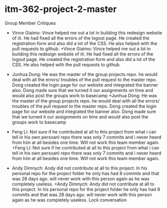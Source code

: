 # itm-362-project-2-master


Group Member Critiques
  
 -	Vince Giaimo: Vince helped me out a lot in building this redesign website of iit. He had fixed all the errors of the logout page. He created the registration form and also did a lot of the CSS. He also helped with the pull requests to github.
 +Vince Giaimo: Vince helped me out a lot in building this redesign website of iit. He had fixed all the errors of the logout page. He created the registration form and also did a lot of the CSS. He also helped with the pull requests to github.
  
 -	Junhua Dong: He was the master of the group projects repo. he would deal with all the errors/ troubles of the pull request to the master repo. Dong created the login page for our website and integrated the banner also. Dong made sure that we turned it our assignments on time and would also post the groups work to basecamp
 +Junhua Dong: He was the master of the group projects repo. he would deal with all the errors/ troubles of the pull request to the master repo. Dong created the login page for our website and integrated the banner also. Dong made sure that we turned it our assignments on time and would also post the groups work to basecamp
  
 -	 Feng Li: Not sure if he contributed at all to this project from what i can tell in his own persoanl repo there was only 7 commits and i never heard from him at all besides one time. Will not work this team member again.
 +Feng Li: Not sure if he contributed at all to this project from what i can tell in his own persoanl repo there was only 7 commits and i never heard from him at all besides one time. Will not work this team member again.
  
 -	 Andy Dimnych: Andy did not contribute at all to this project. In his personal repo for the project folder he only has had 8 commits and that was 28 days ago. will never work with this person again as he was completely useless.
 +Andy Dimnych: Andy did not contribute at all to this project. In his personal repo for the project folder he only has had 8 commits and that was 28 days ago. will never work with this person again as he was completely useless.
 Lock conversation